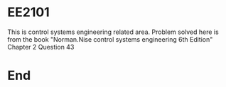 # EE2101
This is control systems engineering related area.
Problem solved here is from the book "Norman.Nise control systems engineering 6th Edition" Chapter 2 Question 43
# End
